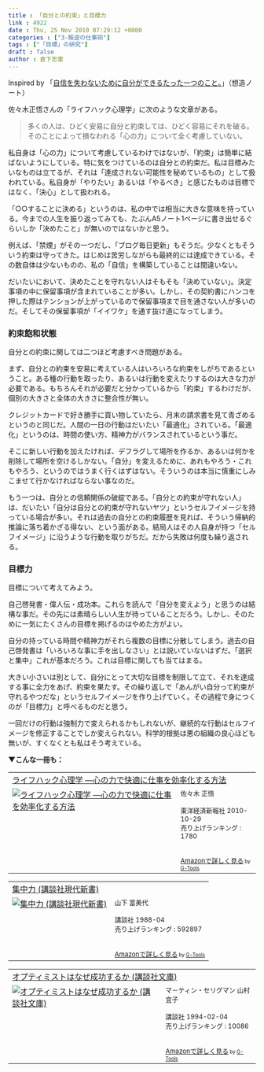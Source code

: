 ```yaml
---
title : 「自分との約束」と目標力
link : 4922
date : Thu, 25 Nov 2010 07:29:12 +0000
categories : ["3-叛逆の仕事術"]
tags : ["「目標」の研究"]
draft : false
author : 倉下忠憲
---
```


Inspired by 「<a href="http://souzou.fuzimoto.info/2010/11/blog-post_24.html">自信を失わないために自分ができるたった一つのこと。</a>」（想造ノート）

佐々木正悟さんの「ライフハック心理学」に次のような文章がある。

<blockquote>
多くの人は、ひどく安易に自分と約束しては、ひどく容易にそれを破る。そのことによって損なわれる「心の力」について全く考慮していない。
</blockquote>

私自身は「心の力」について考慮しているわけではないが、「約束」は簡単に結ばないようにしている。特に気をつけているのは自分との約束だ。私は目標みたいなものは立てるが、それは「達成されない可能性を秘めているもの」として扱われている。私自身が「やりたい」あるいは「やるべき」と感じたものは目標ではなく、「決心」として扱われる。

「○○することに決める」というのは、私の中では相当に大きな意味を持っている。今までの人生を振り返ってみても、たぶんA5ノート1ページに書き出せるぐらいしか「決めたこと」が無いのではないかと思う。

例えば、「禁煙」がその一つだし、「ブログ毎日更新」もそうだ。少なくともそういう約束は守ってきた。はじめは苦労しながらも最終的には達成できている。その数自体は少ないものの、私の「自信」を構築していることは間違いない。

だいたいにおいて、決めたことを守れない人はそもそも「決めていない」。決定事項の中に保留事項が含まれていることが多い。しかし、その契約書にハンコを押した際はテンションが上がっているので保留事項まで目を通さない人が多いのだ。そしてその保留事項が「イイワケ」を通す抜け道になってしまう。

<h3>約束飽和状態</h3>
自分との約束に関しては二つほど考慮すべき問題がある。

まず、自分との約束を安易に考えている人はいろいろな約束をしがちであるということ。ある種の行動を取ったり、あるいは行動を変えたりするのは大きな力が必要である。もちろんそれが必要だと分かっているから「約束」するわけだが、個別の大きさと全体の大きさに整合性が無い。

クレジットカードで好き勝手に買い物していたら、月末の請求書を見て青ざめるというのと同じだ。人間の一日の行動はだいたい「最適化」されている。「最適化」というのは、時間の使い方、精神力がバランスされているという事だ。

そこに新しい行動を加えたければ、デフラグして場所を作るか、あるいは何かを削除して場所を空けるしかない。「自分」を変えるために、あれもやろう・これもやろう、というのではうまく行くはずはない。そういうのは本当に慎重にしみこませて行かなければならない事なのだ。

もう一つは、自分との信頼関係の破綻である。「自分との約束が守れない人」は、だいたい「自分は自分との約束が守れないヤツ」というセルフイメージを持っている場合が多い。それは過去の自分との約束履歴を見れば、そういう帰納的推論に落ち着かざる得ない、という面がある。結局人はその人自身が持つ「セルフイメージ」に沿うような行動を取りがちだ。だから失敗は何度も繰り返される。

<h3>目標力</h3>
目標について考えてみよう。

自己啓発書・偉人伝・成功本。これらを読んで「自分を変えよう」と思うのは結構な事だ。その先には素晴らしい人生が待っていることだろう。しかし、そのために一気にたくさんの目標を掲げるのはやめた方がよい。

自分の持っている時間や精神力がそれら複数の目標に分散してしまう。過去の自己啓発書は「いろいろな事に手を出しなさい」とは説いていないはずだ。「選択と集中」これが基本だろう。これは目標に関しても当てはまる。

大きい小さいは別として、自分にとって大切な目標を制限して立て、それを達成する事に全力をあげ、約束を果たす。その繰り返しで「あんがい自分って約束が守れるやつだな」というセルフイメージを作り上げていく。その過程で身につくのが「目標力」と呼べるものだと思う。

一回だけの行動は強制力で変えられるかもしれないが、継続的な行動はセルフイメージを修正することでしか変えられない。科学的根拠は悪の組織の良心ほども無いが、すくなくとも私はそう考えている。

<strong>▼こんな一冊も：</strong>
<table  border="0" cellpadding="5"><tr><td colspan="2"><a href="http://www.amazon.co.jp/%E3%83%A9%E3%82%A4%E3%83%95%E3%83%8F%E3%83%83%E3%82%AF%E5%BF%83%E7%90%86%E5%AD%A6-%E2%80%95%E5%BF%83%E3%81%AE%E5%8A%9B%E3%81%A7%E5%BF%AB%E9%81%A9%E3%81%AB%E4%BB%95%E4%BA%8B%E3%82%92%E5%8A%B9%E7%8E%87%E5%8C%96%E3%81%99%E3%82%8B%E6%96%B9%E6%B3%95-%E4%BD%90%E3%80%85%E6%9C%A8-%E6%AD%A3%E6%82%9F/dp/4492044000%3FSubscriptionId%3D15SMZCTB9V8NGR2TW082%26tag%3Drashita1000-22%26linkCode%3Dxm2%26camp%3D2025%26creative%3D165953%26creativeASIN%3D4492044000" target="_top">ライフハック心理学 ―心の力で快適に仕事を効率化する方法</a><img src="http://www.assoc-amazon.jp/e/ir?t=rashita1000-22&l=ur2&o=9" width="1" height="1" style="border: none;" alt="" /></td></tr><tr><td valign="top"><a href="http://www.amazon.co.jp/%E3%83%A9%E3%82%A4%E3%83%95%E3%83%8F%E3%83%83%E3%82%AF%E5%BF%83%E7%90%86%E5%AD%A6-%E2%80%95%E5%BF%83%E3%81%AE%E5%8A%9B%E3%81%A7%E5%BF%AB%E9%81%A9%E3%81%AB%E4%BB%95%E4%BA%8B%E3%82%92%E5%8A%B9%E7%8E%87%E5%8C%96%E3%81%99%E3%82%8B%E6%96%B9%E6%B3%95-%E4%BD%90%E3%80%85%E6%9C%A8-%E6%AD%A3%E6%82%9F/dp/4492044000%3FSubscriptionId%3D15SMZCTB9V8NGR2TW082%26tag%3Drashita1000-22%26linkCode%3Dxm2%26camp%3D2025%26creative%3D165953%26creativeASIN%3D4492044000" target="_top"><img src="http://ecx.images-amazon.com/images/I/51kjPGKIwxL._SL160_.jpg" border="0" alt="ライフハック心理学 ―心の力で快適に仕事を効率化する方法" /></a></td><td valign="top"><font size="-1">佐々木 正悟 <br /><br />東洋経済新報社  2010-10-29<br />売り上げランキング : 1780<br /><br /><br /><a href="http://www.amazon.co.jp/%E3%83%A9%E3%82%A4%E3%83%95%E3%83%8F%E3%83%83%E3%82%AF%E5%BF%83%E7%90%86%E5%AD%A6-%E2%80%95%E5%BF%83%E3%81%AE%E5%8A%9B%E3%81%A7%E5%BF%AB%E9%81%A9%E3%81%AB%E4%BB%95%E4%BA%8B%E3%82%92%E5%8A%B9%E7%8E%87%E5%8C%96%E3%81%99%E3%82%8B%E6%96%B9%E6%B3%95-%E4%BD%90%E3%80%85%E6%9C%A8-%E6%AD%A3%E6%82%9F/dp/4492044000%3FSubscriptionId%3D15SMZCTB9V8NGR2TW082%26tag%3Drashita1000-22%26linkCode%3Dxm2%26camp%3D2025%26creative%3D165953%26creativeASIN%3D4492044000" target="_top">Amazonで詳しく見る</a></font><font size="-2"> by <a href="http://www.goodpic.com/mt/aws/index.html" >G-Tools</a></font></td></tr></table>

<table  border="0" cellpadding="5"><tr><td colspan="2"><a href="http://www.amazon.co.jp/%E9%9B%86%E4%B8%AD%E5%8A%9B-%E8%AC%9B%E8%AB%87%E7%A4%BE%E7%8F%BE%E4%BB%A3%E6%96%B0%E6%9B%B8-%E5%B1%B1%E4%B8%8B-%E5%AF%8C%E7%BE%8E%E4%BB%A3/dp/4061488953%3FSubscriptionId%3D15SMZCTB9V8NGR2TW082%26tag%3Drashita1000-22%26linkCode%3Dxm2%26camp%3D2025%26creative%3D165953%26creativeASIN%3D4061488953" target="_top">集中力 (講談社現代新書)</a><img src="http://www.assoc-amazon.jp/e/ir?t=rashita1000-22&l=ur2&o=9" width="1" height="1" style="border: none;" alt="" /></td></tr><tr><td valign="top"><a href="http://www.amazon.co.jp/%E9%9B%86%E4%B8%AD%E5%8A%9B-%E8%AC%9B%E8%AB%87%E7%A4%BE%E7%8F%BE%E4%BB%A3%E6%96%B0%E6%9B%B8-%E5%B1%B1%E4%B8%8B-%E5%AF%8C%E7%BE%8E%E4%BB%A3/dp/4061488953%3FSubscriptionId%3D15SMZCTB9V8NGR2TW082%26tag%3Drashita1000-22%26linkCode%3Dxm2%26camp%3D2025%26creative%3D165953%26creativeASIN%3D4061488953" target="_top"><img src="http://ecx.images-amazon.com/images/I/21WQV5QHGML._SL160_.jpg" border="0" alt="集中力 (講談社現代新書)" /></a></td><td valign="top"><font size="-1">山下 富美代 <br /><br />講談社  1988-04<br />売り上げランキング : 592897<br /><br /><br /><a href="http://www.amazon.co.jp/%E9%9B%86%E4%B8%AD%E5%8A%9B-%E8%AC%9B%E8%AB%87%E7%A4%BE%E7%8F%BE%E4%BB%A3%E6%96%B0%E6%9B%B8-%E5%B1%B1%E4%B8%8B-%E5%AF%8C%E7%BE%8E%E4%BB%A3/dp/4061488953%3FSubscriptionId%3D15SMZCTB9V8NGR2TW082%26tag%3Drashita1000-22%26linkCode%3Dxm2%26camp%3D2025%26creative%3D165953%26creativeASIN%3D4061488953" target="_top">Amazonで詳しく見る</a></font><font size="-2"> by <a href="http://www.goodpic.com/mt/aws/index.html" >G-Tools</a></font></td></tr></table>

<table  border="0" cellpadding="5"><tr><td colspan="2"><a href="http://www.amazon.co.jp/%E3%82%AA%E3%83%97%E3%83%86%E3%82%A3%E3%83%9F%E3%82%B9%E3%83%88%E3%81%AF%E3%81%AA%E3%81%9C%E6%88%90%E5%8A%9F%E3%81%99%E3%82%8B%E3%81%8B-%E8%AC%9B%E8%AB%87%E7%A4%BE%E6%96%87%E5%BA%AB-%E3%83%9E%EF%BC%8D%E3%83%86%E3%82%A3%E3%83%B3%E3%83%BB%E3%82%BB%E3%83%AA%E3%82%B0%E3%83%9E%E3%83%B3/dp/4061856553%3FSubscriptionId%3D15SMZCTB9V8NGR2TW082%26tag%3Drashita1000-22%26linkCode%3Dxm2%26camp%3D2025%26creative%3D165953%26creativeASIN%3D4061856553" target="_top">オプティミストはなぜ成功するか (講談社文庫)</a><img src="http://www.assoc-amazon.jp/e/ir?t=rashita1000-22&l=ur2&o=9" width="1" height="1" style="border: none;" alt="" /></td></tr><tr><td valign="top"><a href="http://www.amazon.co.jp/%E3%82%AA%E3%83%97%E3%83%86%E3%82%A3%E3%83%9F%E3%82%B9%E3%83%88%E3%81%AF%E3%81%AA%E3%81%9C%E6%88%90%E5%8A%9F%E3%81%99%E3%82%8B%E3%81%8B-%E8%AC%9B%E8%AB%87%E7%A4%BE%E6%96%87%E5%BA%AB-%E3%83%9E%EF%BC%8D%E3%83%86%E3%82%A3%E3%83%B3%E3%83%BB%E3%82%BB%E3%83%AA%E3%82%B0%E3%83%9E%E3%83%B3/dp/4061856553%3FSubscriptionId%3D15SMZCTB9V8NGR2TW082%26tag%3Drashita1000-22%26linkCode%3Dxm2%26camp%3D2025%26creative%3D165953%26creativeASIN%3D4061856553" target="_top"><img src="http://ecx.images-amazon.com/images/I/417QPGAMXTL._SL160_.jpg" border="0" alt="オプティミストはなぜ成功するか (講談社文庫)" /></a></td><td valign="top"><font size="-1">マ－ティン・セリグマン 山村 宜子 <br /><br />講談社  1994-02-04<br />売り上げランキング : 10086<br /><br /><br /><a href="http://www.amazon.co.jp/%E3%82%AA%E3%83%97%E3%83%86%E3%82%A3%E3%83%9F%E3%82%B9%E3%83%88%E3%81%AF%E3%81%AA%E3%81%9C%E6%88%90%E5%8A%9F%E3%81%99%E3%82%8B%E3%81%8B-%E8%AC%9B%E8%AB%87%E7%A4%BE%E6%96%87%E5%BA%AB-%E3%83%9E%EF%BC%8D%E3%83%86%E3%82%A3%E3%83%B3%E3%83%BB%E3%82%BB%E3%83%AA%E3%82%B0%E3%83%9E%E3%83%B3/dp/4061856553%3FSubscriptionId%3D15SMZCTB9V8NGR2TW082%26tag%3Drashita1000-22%26linkCode%3Dxm2%26camp%3D2025%26creative%3D165953%26creativeASIN%3D4061856553" target="_top">Amazonで詳しく見る</a></font><font size="-2"> by <a href="http://www.goodpic.com/mt/aws/index.html" >G-Tools</a></font></td></tr></table>
